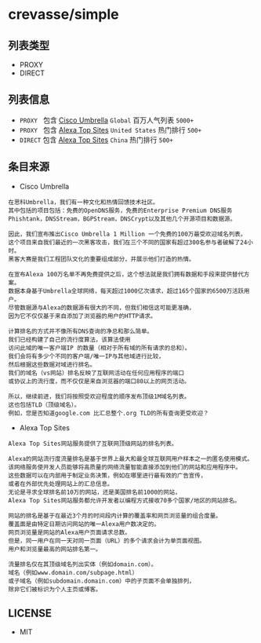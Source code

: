 # crevasse/simple

## 列表类型
* PROXY
* DIRECT

## 列表信息
* `PROXY`&nbsp;&nbsp;&nbsp;包含 [Cisco Umbrella](http://s3-us-west-1.amazonaws.com/umbrella-static/index.html) `Global` 百万人气列表 `5000+`
* `PROXY`&nbsp;&nbsp;&nbsp;包含 [Alexa Top Sites](https://aws.amazon.com/alexa-top-sites/?nc1=f_ls) `United States` 热门排行 `500+`
* `DIRECT` 包含 [Alexa Top Sites](https://aws.amazon.com/alexa-top-sites/?nc1=f_ls) `China` 热门排行 `500+`

## 条目来源
* Cisco Umbrella

```text
在思科Umbrella，我们有一种文化和热情回馈技术社区。
其中包括的项目包括：免费的OpenDNS服务，免费的Enterprise Premium DNS服务
Phishtank，DNSStream，BGPStream，DNSCrypt以及其他几个开源项目和数据源。

因此，我们宣布推出Cisco Umbrella 1 Million 一个免费的100万最受欢迎域名列表。
这个项目来自我们最近的一次黑客攻击，我们在三个不同的国家有超过300名参与者破解了24小时。
黑客大赛是我们工程团队文化的重要组成部分，并展示他们打造的热情。

在宣布Alexa 100万名单不再免费提供之后，这个想法就是我们拥有数据和手段来提供替代方案。
数据本身基于Umbrella全球网络，每天超过1000亿次请求，超过165个国家的6500万活跃用户。
尽管数据源与Alexa的数据源有很大的不同，但我们相信这可能更准确，
因为它不仅仅基于来自添加了浏览器的用户的HTTP请求。

计算排名的方式并不像所有DNS查询的净总和那么简单。
我们已经构建了自己的流行度算法，该算法使用
访问此域的唯一客户端IP 的数量（相对于所有域的所有请求的总和）。
我们会将有多少个不同的客户端/唯一IP与其他域进行比较，
然后根据这些数据对域进行排名。 
我们的域名（vs网站）排名反映了互联网活动在任何应用程序的端口
或协议上的流行度，而不仅仅是来自浏览器的端口80以上的网页活动。

所以，继续前进，我们将按照受欢迎程度的顺序发布顶级1M域名列表。
这也包括TLD（顶级域名）。
例如，您是否知道google.com 比汇总整个.org TLD的所有查询更受欢迎？ 
```

* Alexa Top Sites

```text
Alexa Top Sites网站服务提供了互联网顶级网站的排名列表。

Alexa的网站流行度流量排名是基于世界上最大和最全球互联网用户样本之一的匿名使用模式。
该网络服务使开发人员能够将高质量的网络流量智能直接添加到他们的网站和应用程序中。
这些数据可以在内部用于制定业务决策，例如在哪里进行最有效的广告宣传，
或者在外部优先处理网站上的汇总信息。
无论是寻求全球排名前10万的网站，还是美国排名前1000的网站，
Alexa Top Sites网站服务都允许开发者以编程方式接收70多个国家/地区的网站排名。

网站的排名是基于在最近3个月的时间段内计算的覆盖率和网页浏览量的组合度量。
覆盖面是由特定日期访问网站的唯一Alexa用户数决定的。
网页浏览量是网站的Alexa用户页面请求总数。
但是，同一用户在同一天对同一页面（URL）的多个请求会计为单页面视图。
用户和浏览量最高的网站排名第一。

流量排名仅在其顶级域名列出实体（例如domain.com）。
域名（例如www.domain.com/subpage.html）
或子域名（例如subdomain.domain.com）中的子页面不会单独排列，
除非它们被标识为个人主页或博客。
```

## LICENSE
* MIT

